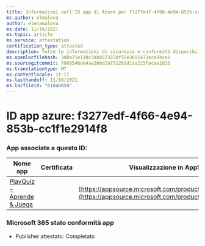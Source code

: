 ```yaml
---
title: Informazioni sull'ID app di Azure per f3277edf-4f66-4e94-853b-cc1f1e2914f8
ms.author: elmalova
author: elenamalova
ms.date: 11/16/2021
ms.topic: article
ms.service: attestation
certification_type: attested
description: Tutte le informazioni di sicurezza e conformità disponibili per f3277edf-4f66-4e94-853b-cc1f1e2914f8.
ms.openlocfilehash: 3d0a71e118c3ab0373228f55e3691473ece8bce1
ms.sourcegitcommit: 7989546de4aa2bbd2a751281d1aa215facae2d15
ms.translationtype: MT
ms.contentlocale: it-IT
ms.lasthandoff: 11/16/2021
ms.locfileid: "61040058"
---
```

# <a name="azure-app-id-f3277edf-4f66-4e94-853b-cc1f1e2914f8"></a>ID app azure: f3277edf-4f66-4e94-853b-cc1f1e2914f8


### <a name="apps-associated-with-this-id"></a>App associate a questo ID:
| **Nome app** | **Certificata** | **Visualizzazione in AppSource** |
|--------------|---------------|-----------------------|
| [PlayQuiz - Aprende &amp; Juega](https://docs.microsoft.com/microsoft-365-app-certification/forward/WA200002820) |  | [https://appsource.microsoft.com/product/office/WA200002820](https://appsource.microsoft.com/product/office/WA200002820) |

### <a name="microsoft-365-app-compliance-status"></a>Microsoft 365 stato conformità app
- Publisher attestato: Completato
